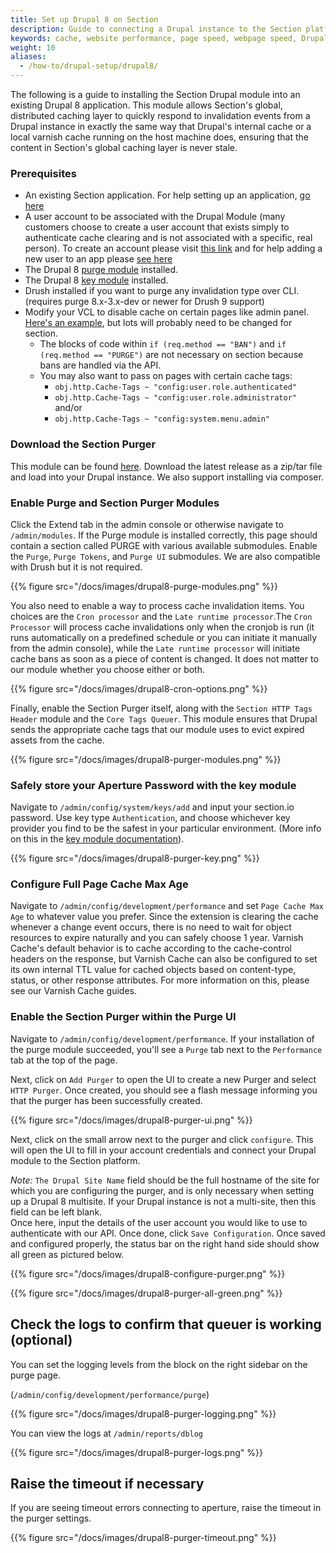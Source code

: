 ```yaml
---
title: Set up Drupal 8 on Section
description: Guide to connecting a Drupal instance to the Section platform with our Drupal module.
keywords: cache, website performance, page speed, webpage speed, Drupal
weight: 10
aliases:
  - /how-to/drupal-setup/drupal8/
---
```


The following is a guide to installing the Section Drupal module into an existing Drupal 8 application. This module allows Section's global, distributed caching layer to quickly respond to invalidation events from a Drupal instance in exactly the same way that Drupal's internal cache or a local varnish cache running on the host machine does, ensuring that the content in Section's global caching layer is never stale.

### Prerequisites

* An existing Section application. For help setting up an application, [go here](https://www.section.io/docs/tutorials/activate-section-io/create-application-edge/)
* A user account to be associated with the Drupal Module (many customers choose to create a user account that exists simply to authenticate cache clearing and is not associated with a specific, real person). To create an account please visit [this link](https://www.section.io/public/register) and for help adding a new user to an app please [see here](https://www.section.io/docs/how-to/user-management/add-a-user-to-your-account/)
* The Drupal 8 [purge module](https://www.drupal.org/project/purge) installed.
* The Drupal 8 [key module](https://www.drupal.org/project/key) installed.
* Drush installed if you want to purge any invalidation type over CLI. (requires purge 8.x-3.x-dev or newer for Drush 9 support)
* Modify your VCL to disable cache on certain pages like admin panel. [Here's an example](https://gitlab.wklive.net/snippets/32), but lots will probably need to be changed for section. 
  * The blocks of code within `if (req.method == "BAN")` and `if (req.method == "PURGE")` are not necessary on section because bans are handled via the API. 
  * You may also want to pass on pages with certain cache tags:
    * `obj.http.Cache-Tags ~ "config:user.role.authenticated"`
    *  `obj.http.Cache-Tags ~ "config:user.role.administrator"` and/or
    *  `obj.http.Cache-Tags ~ "config:system.menu.admin"`

### Download the Section Purger

This module can be found [here](https://github.com/section/section_purger). Download the latest release as a zip/tar file and load into your Drupal instance. We also support installing via composer.

### Enable Purge and Section Purger Modules

Click the Extend tab in the admin console or otherwise navigate to `/admin/modules`. If the Purge module is installed correctly, this page should contain a section called PURGE with various available submodules. Enable the `Purge`, `Purge Tokens`, and `Purge UI` submodules. We are also compatible with Drush but it is not required.

{{% figure src="/docs/images/drupal8-purge-modules.png" %}}

You also need to enable a way to process cache invalidation items. You choices are the `Cron processor` and the `Late runtime processor`.The `Cron Processor` will process cache invalidations only when the cronjob is run (it runs automatically on a predefined schedule or you can initiate it manually from the admin console), while the `Late runtime processor` will initiate cache bans as soon as a piece of content is changed. It does not matter to our module whether you choose either or both.

{{% figure src="/docs/images/drupal8-cron-options.png" %}}

Finally, enable the Section Purger itself, along with the `Section HTTP Tags Header` module and the `Core Tags Queuer`. This module ensures that Drupal sends the appropriate cache tags that our module uses to evict expired assets from the cache.

{{% figure src="/docs/images/drupal8-purger-modules.png" %}}

### Safely store your Aperture Password with the key module

Navigate to `/admin/config/system/keys/add` and input your section.io password. Use key type `Authentication`, and choose whichever key provider you find to be the safest in your particular environment. (More info on this in the [key module documentation](https://www.drupal.org/docs/8/modules/key)).

{{% figure src="/docs/images/drupal8-purger-key.png" %}}

### Configure Full Page Cache Max Age

Navigate to `/admin/config/development/performance` and set `Page Cache Max Age` to whatever value you prefer. Since the extension is clearing the cache whenever a change event occurs, there is no need to wait for object resources to expire naturally and you can safely choose 1 year. Varnish Cache's default behavior is to cache according to the cache-control headers on the response, but Varnish Cache can also be configured to set its own internal TTL value for cached objects based on content-type, status, or other response attributes. For more information on this, please see our Varnish Cache guides.

### Enable the Section Purger within the Purge UI

Navigate to `/admin/config/development/performance`. If your installation of the purge module succeeded, you'll see a `Purge` tab next to the `Performance` tab at the top of the page.

Next, click on `Add Purger` to open the UI to create a new Purger and select `HTTP Purger`. Once created, you should see a flash message informing you that the purger has been successfully created.

{{% figure src="/docs/images/drupal8-purger-ui.png" %}}

Next, click on the small arrow next to the purger and click `configure`. This will open the UI to fill in your account credentials and connect your Drupal module to the Section platform.

*Note:* `The Drupal Site Name` field should be the full hostname of the site for which you are configuring the purger, and is only necessary when setting up a Drupal 8  multisite. If your Drupal instance is not a multi-site, then this field can be left blank.  
Once here, input the details of the user account you would like to use to authenticate with our API. Once done, click `Save Configuration`. Once saved and configured properly, the status bar on the right hand side should show all green as pictured below.

{{% figure src="/docs/images/drupal8-configure-purger.png" %}}

{{% figure src="/docs/images/drupal8-purger-all-green.png" %}}

## Check the logs to confirm that queuer is working (optional)

You can set the logging levels from the block on the right sidebar on the purge page. 

(`/admin/config/development/performance/purge`)


{{% figure src="/docs/images/drupal8-purger-logging.png" %}}

You can view the logs at `/admin/reports/dblog`

{{% figure src="/docs/images/drupal8-purger-logs.png" %}}


## Raise the timeout if necessary

If you are seeing timeout errors connecting to aperture, raise the timeout in the purger settings.

{{% figure src="/docs/images/drupal8-purger-timeout.png" %}}
